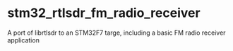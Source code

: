 # stm32_rtlsdr_fm_radio_receiver
A port of librtlsdr to an STM32F7 targe, including a basic FM radio receiver application
